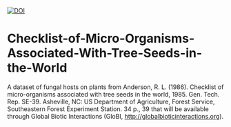 [![DOI](https://zenodo.org/badge/91469752.svg)](https://zenodo.org/badge/latestdoi/91469752)

# Checklist-of-Micro-Organisms-Associated-With-Tree-Seeds-in-the-World

A dataset of fungal hosts on plants from Anderson, R. L. (1986). Checklist of micro-organisms associated with tree seeds in the world, 1985. Gen. Tech. Rep. SE-39. Asheville, NC: US Department of Agriculture, Forest Service, Southeastern Forest Experiment Station. 34 p., 39 that will be available through Global Biotic Interactions (GloBI, http://globalbioticinteractions.org).

